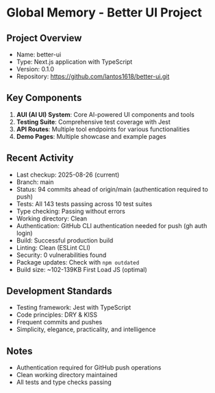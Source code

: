 # Global Memory - Better UI Project

## Project Overview
- Name: better-ui
- Type: Next.js application with TypeScript
- Version: 0.1.0
- Repository: https://github.com/lantos1618/better-ui.git

## Key Components
1. **AUI (AI UI) System**: Core AI-powered UI components and tools
2. **Testing Suite**: Comprehensive test coverage with Jest
3. **API Routes**: Multiple tool endpoints for various functionalities
4. **Demo Pages**: Multiple showcase and example pages

## Recent Activity
- Last checkup: 2025-08-26 (current)
- Branch: main  
- Status: 94 commits ahead of origin/main (authentication required to push)
- Tests: All 143 tests passing across 10 test suites
- Type checking: Passing without errors
- Working directory: Clean
- Authentication: GitHub CLI authentication needed for push (gh auth login)
- Build: Successful production build
- Linting: Clean (ESLint CLI)
- Security: 0 vulnerabilities found
- Package updates: Check with `npm outdated`
- Build size: ~102-139KB First Load JS (optimal)

## Development Standards
- Testing framework: Jest with TypeScript
- Code principles: DRY & KISS
- Frequent commits and pushes
- Simplicity, elegance, practicality, and intelligence

## Notes
- Authentication required for GitHub push operations
- Clean working directory maintained
- All tests and type checks passing